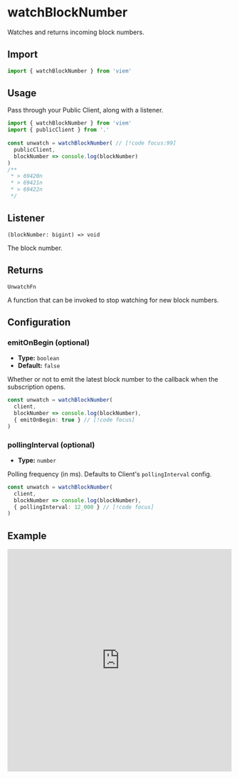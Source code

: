 # watchBlockNumber

Watches and returns incoming block numbers.

## Import

```ts
import { watchBlockNumber } from 'viem'
```

## Usage

Pass through your Public Client, along with a listener.

```ts
import { watchBlockNumber } from 'viem'
import { publicClient } from '.'
 
const unwatch = watchBlockNumber( // [!code focus:99]
  publicClient,
  blockNumber => console.log(blockNumber)
)
/**
 * > 69420n
 * > 69421n
 * > 69422n
 */
```

## Listener

`(blockNumber: bigint) => void`

The block number.

## Returns

`UnwatchFn`

A function that can be invoked to stop watching for new block numbers.

## Configuration

### emitOnBegin (optional)

- **Type:** `boolean`
- **Default:** `false`

Whether or not to emit the latest block number to the callback when the subscription opens.

```ts
const unwatch = watchBlockNumber(
  client,
  blockNumber => console.log(blockNumber),
  { emitOnBegin: true } // [!code focus]
)
```

### pollingInterval (optional)

- **Type:** `number`

Polling frequency (in ms). Defaults to Client's `pollingInterval` config.

```ts
const unwatch = watchBlockNumber(
  client,
  blockNumber => console.log(blockNumber),
  { pollingInterval: 12_000 } // [!code focus]
)
```

## Example

<iframe frameborder="0" width="100%" height="500px" src="https://replit.com/@jxom/TODO"></iframe>